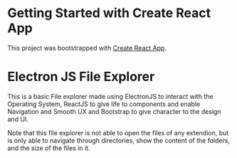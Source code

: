 # Getting Started with Create React App

This project was bootstrapped with [Create React App](https://github.com/facebook/create-react-app).

# Electron JS File Explorer

This is a basic File explorer made using ElectronJS to interact with the Operating System, ReactJS to give life to components and enable Navigation and Smooth UX and Bootstrap to give character to the design and UI.

Note that this file explorer is not able to open the files of any extendion, but is only able to navigate through directories, show the content of the folders, and the size of the files in it.
